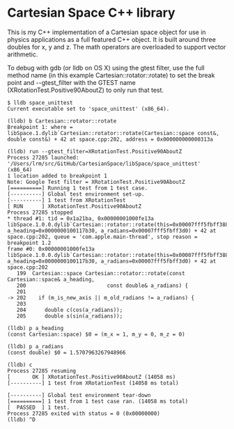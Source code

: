 # Cartesian Space C++ library

This is my C++ implementation of a Cartesian space object for use in
physics applications as a full featured C++ object. It is built around
three doubles for x, y and z. The math operators are overloaded to
support vector arithmetic.

To debug with gdb (or lldb on OS X) using the gtest filter, use the
full method name (in this example Cartesian::rotator::rotate) to set
the break point and --gtest_filter with the GTEST name
(XRotationTest.Positive90AboutZ) to only run that test.

    $ lldb space_unittest
    Current executable set to 'space_unittest' (x86_64).

    (lldb) b Cartesian::rotator::rotate
    Breakpoint 1: where = libSpace.1.dylib`Cartesian::rotator::rotate(Cartesian::space const&, double const&) + 42 at space.cpp:202, address = 0x000000000000313a

    (lldb) run --gtest_filter=XRotationTest.Positive90AboutZ
    Process 27285 launched: '/Users/lrm/src/GitHub/CartesianSpace/libSpace/space_unittest' (x86_64)
    1 location added to breakpoint 1
    Note: Google Test filter = XRotationTest.Positive90AboutZ
    [==========] Running 1 test from 1 test case.
    [----------] Global test environment set-up.
    [----------] 1 test from XRotationTest
    [ RUN      ] XRotationTest.Positive90AboutZ
    Process 27285 stopped
    * thread #1: tid = 0x1a21ba, 0x00000001000fe13a libSpace.1.0.0.dylib`Cartesian::rotator::rotate(this=0x00007fff5fbff388, a_heading=0x0000000100117b30, a_radians=0x00007fff5fbff3d0) + 42 at space.cpp:202, queue = 'com.apple.main-thread', stop reason = breakpoint 1.2
	frame #0: 0x00000001000fe13a libSpace.1.0.0.dylib`Cartesian::rotator::rotate(this=0x00007fff5fbff388, a_heading=0x0000000100117b30, a_radians=0x00007fff5fbff3d0) + 42 at space.cpp:202
       199	Cartesian::space Cartesian::rotator::rotate(const Cartesian::space& a_heading,
       200						    const double& a_radians) {
       201
    -> 202	  if (m_is_new_axis || m_old_radians != a_radians) {
       203
       204	    double c(cos(a_radians));
       205	    double s(sin(a_radians));

    (lldb) p a_heading
    (const Cartesian::space) $0 = (m_x = 1, m_y = 0, m_z = 0)

    (lldb) p a_radians
    (const double) $0 = 1.5707963267948966

    (lldb) c
    Process 27285 resuming
    [       OK ] XRotationTest.Positive90AboutZ (14058 ms)
    [----------] 1 test from XRotationTest (14058 ms total)

    [----------] Global test environment tear-down
    [==========] 1 test from 1 test case ran. (14058 ms total)
    [  PASSED  ] 1 test.
    Process 27285 exited with status = 0 (0x00000000)
    (lldb) ^D
